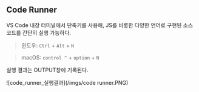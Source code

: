 ## Code Runner

VS Code 내장 터미널에서 단축키를 사용해, JS를 비롯한 다양한 언어로 구현된 소스코드를 간단히 실행 가능하다.

> 윈도우: `Ctrl` + `Alt` + `N`

> macOS: `control ^` + `option` + `N`

실행 결과는 OUTPUT창에 기록된다.

![code_runner_실행결과](/imgs/code runner.PNG)
